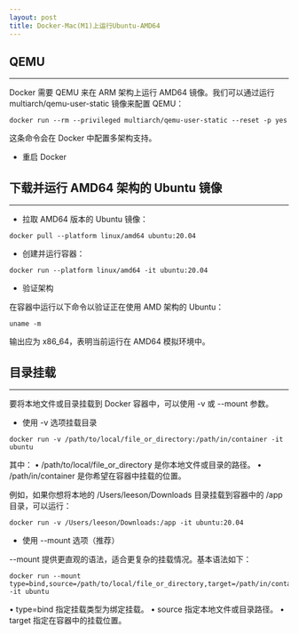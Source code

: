 ```yaml
---
layout: post
title: Docker-Mac(M1)上运行Ubuntu-AMD64
---
```


## QEMU

---

Docker 需要 QEMU 来在 ARM 架构上运行 AMD64 镜像。我们可以通过运行 multiarch/qemu-user-static 镜像来配置 QEMU：

```shell
docker run --rm --privileged multiarch/qemu-user-static --reset -p yes
```

这条命令会在 Docker 中配置多架构支持。

- 重启 Docker

## 下载并运行 AMD64 架构的 Ubuntu 镜像

---

- 拉取 AMD64 版本的 Ubuntu 镜像：

```shell
docker pull --platform linux/amd64 ubuntu:20.04
```

- 创建并运行容器：

```shell
docker run --platform linux/amd64 -it ubuntu:20.04
```

- 验证架构

在容器中运行以下命令以验证正在使用 AMD 架构的 Ubuntu：

```shell
uname -m
```

输出应为 x86_64，表明当前运行在 AMD64 模拟环境中。

## 目录挂载

---

要将本地文件或目录挂载到 Docker 容器中，可以使用 -v 或 --mount 参数。

- 使用 -v 选项挂载目录

```shell
docker run -v /path/to/local/file_or_directory:/path/in/container -it ubuntu
```

其中：
• /path/to/local/file_or_directory 是你本地文件或目录的路径。
• /path/in/container 是你希望在容器中挂载的位置。

例如，如果你想将本地的 /Users/leeson/Downloads 目录挂载到容器中的 /app 目录，可以运行：

```shell
docker run -v /Users/leeson/Downloads:/app -it ubuntu:20.04
```

- 使用 --mount 选项（推荐）

--mount 提供更直观的语法，适合更复杂的挂载情况。基本语法如下：

```shell
docker run --mount type=bind,source=/path/to/local/file_or_directory,target=/path/in/container -it ubuntu
```

• type=bind 指定挂载类型为绑定挂载。
• source 指定本地文件或目录路径。
• target 指定在容器中的挂载位置。
